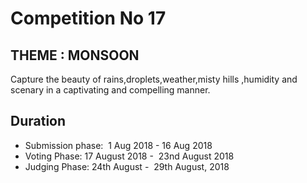 # Competition No 17

## THEME : MONSOON
Capture the beauty of rains,droplets,weather,misty hills ,humidity and scenary in a captivating and compelling manner.

## Duration
* Submission phase:  1 Aug 2018 - 16 Aug 2018
* Voting Phase: 17 August 2018 -  23nd August 2018
* Judging Phase: 24th August -  29th August, 2018

